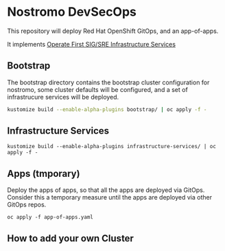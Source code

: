 # Nostromo DevSecOps

This repository will deploy Red Hat OpenShift GitOps, and an app-of-apps.

It implements [Operate First SIG/SRE Infrastructure Services](https://github.com/operate-first/community/issues/251)

## Bootstrap

The bootstrap directory contains the bootstrap cluster configuration for nostromo, some cluster defaults will be configured, and a set of infrastrucure services will be deployed.

```bash
kustomize build --enable-alpha-plugins bootstrap/ | oc apply -f -
```

## Infrastructure Services

`kustomize build --enable-alpha-plugins infrastructure-services/ | oc apply -f -`

## Apps (tmporary)

Deploy the apps of apps, so that all the apps are deployed via GitOps. Consider this a temporary measure until the apps are deployed via other GitOps repos.

`oc apply -f app-of-apps.yaml`

## How to add your own Cluster
